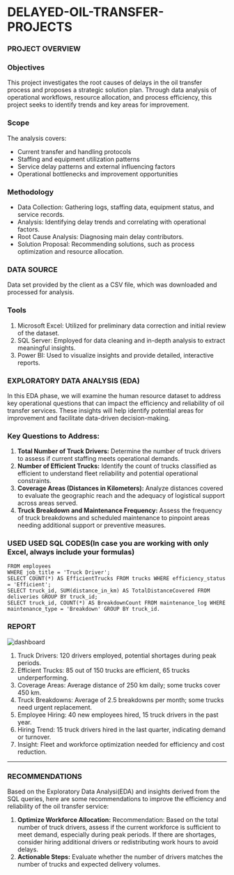 # DELAYED-OIL-TRANSFER-PROJECTS

### PROJECT OVERVIEW

### Objectives
This project investigates the root causes of delays in the oil transfer process and proposes a strategic solution plan. Through data analysis of operational workflows, resource allocation, and process efficiency, this project seeks to identify trends and key areas for improvement.

### Scope
The analysis covers:
- Current transfer and handling protocols
- Staffing and equipment utilization patterns
- Service delay patterns and external influencing factors
- Operational bottlenecks and improvement opportunities

### Methodology
- Data Collection: Gathering logs, staffing data, equipment status, and service records.
- Analysis: Identifying delay trends and correlating with operational factors.
- Root Cause Analysis: Diagnosing main delay contributors.
- Solution Proposal: Recommending solutions, such as process optimization and resource allocation.

### DATA SOURCE
Data set provided by the client as a CSV file, which was downloaded and processed for analysis.

### Tools
1. Microsoft Excel: Utilized for preliminary data correction and initial review of the dataset.
2. SQL Server: Employed for data cleaning and in-depth analysis to extract meaningful insights.
3. Power BI: Used to visualize insights and provide detailed, interactive reports.

### EXPLORATORY DATA ANALYSIS (EDA)
In this EDA phase, we will examine the human resource dataset to address key operational questions that can impact the efficiency and reliability of oil transfer services. These insights will help identify potential areas for improvement and facilitate data-driven decision-making.

### Key Questions to Address:
1. **Total Number of Truck Drivers:**
   Determine the number of truck drivers to assess if current staffing meets operational demands.
2. **Number of Efficient Trucks:**
   Identify the count of trucks classified as efficient to understand fleet reliability and potential operational constraints.
3. **Coverage Areas (Distances in Kilometers):**
   Analyze distances covered to evaluate the geographic reach and the adequacy of logistical support across areas served.
4. **Truck Breakdown and Maintenance Frequency:**
   Assess the frequency of truck breakdowns and scheduled maintenance to pinpoint areas needing additional support or preventive measures.

### USED USED SQL CODES(In case you are working with only Excel, always include your formulas)
```SELECT COUNT(*) AS TotalTruckDrivers
FROM employees
WHERE job_title = 'Truck Driver';
SELECT COUNT(*) AS EfficientTrucks FROM trucks WHERE efficiency_status = 'Efficient';
SELECT truck_id, SUM(distance_in_km) AS TotalDistanceCovered FROM deliveries GROUP BY truck_id;
SELECT truck_id, COUNT(*) AS BreakdownCount FROM maintenance_log WHERE maintenance_type = 'Breakdown' GROUP BY truck_id.
```

### REPORT
![dashboard](https://github.com/user-attachments/assets/707f5ab8-511b-4364-93a8-5cad5cc91f61)

1. Truck Drivers: 120 drivers employed, potential shortages during peak periods.
2. Efficient Trucks: 85 out of 150 trucks are efficient, 65 trucks underperforming.
3. Coverage Areas: Average distance of 250 km daily; some trucks cover 450 km.
4. Truck Breakdowns: Average of 2.5 breakdowns per month; some trucks need urgent replacement.
5. Employee Hiring: 40 new employees hired, 15 truck drivers in the past year.
6. Hiring Trend: 15 truck drivers hired in the last quarter, indicating demand or turnover.
7. Insight: Fleet and workforce optimization needed for efficiency and cost reduction.

---

### RECOMMENDATIONS
Based on the Exploratory Data Analysi(EDA) and insights derived from the SQL queries, here are some recommendations to improve the efficiency and reliability of the oil transfer service:
1. **Optimize Workforce Allocation:**
   Recommendation: Based on the total number of truck drivers, assess if the current workforce is sufficient to meet demand, especially during peak periods. If there are shortages,          consider hiring additional drivers or redistributing work hours to avoid delays.
2. **Actionable Steps:**
   Evaluate whether the number of drivers matches the number of trucks and expected delivery volumes.


